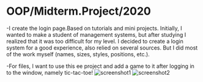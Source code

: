 # OOP/Midterm.Project/2020
  -I create the login page.Based on tutorials and mini projects. Initially, I wanted to make a student of management systems, but after studying I realized that it was too difficult for my level. I decided to create a login system for a good experience, also relied on several sources. But I did most of the work myself (names, sizes, styles, positions, etc.).
  
  -For files, I want to use this ee project and add a game to it after logging in to the window, namely tic-tac-toe!
![screenshot1](https://user-images.githubusercontent.com/63999845/98396624-344c7880-2088-11eb-9838-40508dbd1a76.png)
![screenshot2](https://user-images.githubusercontent.com/63999845/98396682-50e8b080-2088-11eb-80dc-9f4f14145bd4.png)

